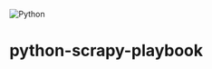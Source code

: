 ![Python](https://img.shields.io/badge/python-3670A0?style=for-the-badge&logo=python&logoColor=ffdd54)

# python-scrapy-playbook
 
